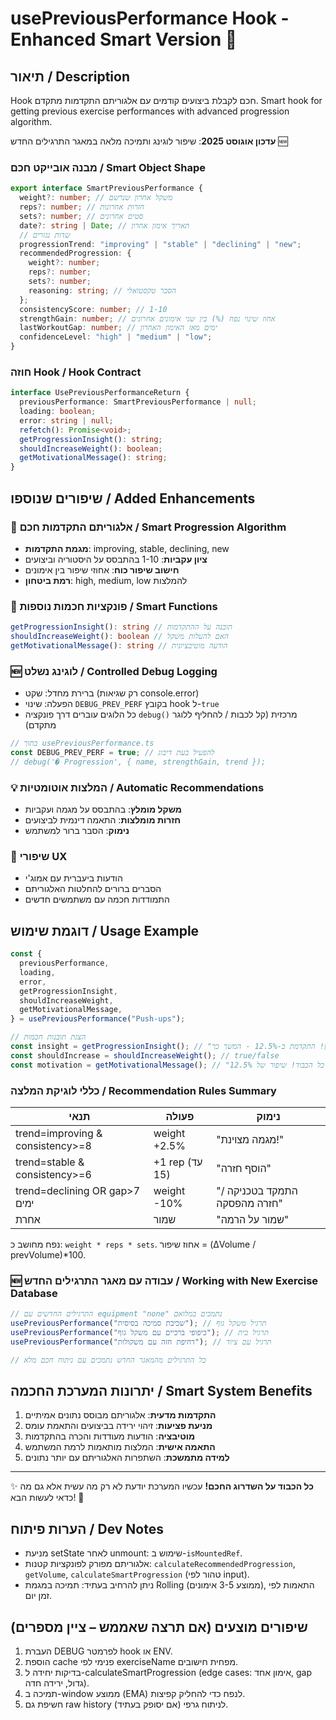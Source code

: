 # usePreviousPerformance Hook - Enhanced Smart Version 🧠

## תיאור / Description

Hook חכם לקבלת ביצועים קודמים עם אלגוריתם התקדמות מתקדם.
Smart hook for getting previous exercise performances with advanced progression algorithm.

**עדכון אוגוסט 2025**: שיפור לוגינג ותמיכה מלאה במאגר התרגילים החדש 🆕

### מבנה אובייקט חכם / Smart Object Shape

```typescript
export interface SmartPreviousPerformance {
  weight?: number; // משקל אחרון שנרשם
  reps?: number; // חזרות אחרונות
  sets?: number; // סטים אחרונים
  date?: string | Date; // תאריך אימון אחרון
  // שדות נגזרים
  progressionTrend: "improving" | "stable" | "declining" | "new";
  recommendedProgression: {
    weight?: number;
    reps?: number;
    sets?: number;
    reasoning: string; // הסבר טקסטואלי
  };
  consistencyScore: number; // 1-10
  strengthGain: number; // אחוז שינוי נפח (%) בין שני אימונים אחרונים
  lastWorkoutGap: number; // ימים מאז האימון האחרון
  confidenceLevel: "high" | "medium" | "low";
}
```

### חוזה Hook / Hook Contract

```typescript
interface UsePreviousPerformanceReturn {
  previousPerformance: SmartPreviousPerformance | null;
  loading: boolean;
  error: string | null;
  refetch(): Promise<void>;
  getProgressionInsight(): string;
  shouldIncreaseWeight(): boolean;
  getMotivationalMessage(): string;
}
```

## שיפורים שנוספו / Added Enhancements

### 🎯 אלגוריתם התקדמות חכם / Smart Progression Algorithm

- **מגמת התקדמות**: improving, stable, declining, new
- **ציון עקביות**: 1-10 בהתבסס על היסטוריה וביצועים
- **חישוב שיפור כוח**: אחוזי שיפור בין אימונים
- **רמת ביטחון**: high, medium, low להמלצות

### 🔧 פונקציות חכמות נוספות / Smart Functions

```typescript
getProgressionInsight(): string // תובנה על ההתקדמות
shouldIncreaseWeight(): boolean // האם להעלות משקל
getMotivationalMessage(): string // הודעה מוטיבציונית
```

### 🆕 לוגינג נשלט / Controlled Debug Logging

- ברירת מחדל: שקט (רק שגיאות console.error)
- הפעלה: שינוי `DEBUG_PREV_PERF` בקובץ hook ל-`true`
- כל הלוגים עוברים דרך פונקציה `debug()` מרכזית (קל לכבות / להחליף ללוגר מתקדם)

```typescript
// בתוך usePreviousPerformance.ts
const DEBUG_PREV_PERF = true; // להפעיל בעת דיבוג
// debug('� Progression', { name, strengthGain, trend });
```

### 💡 המלצות אוטומטיות / Automatic Recommendations

- **משקל מומלץ**: בהתבסס על מגמה ועקביות
- **חזרות מומלצות**: התאמה דינמית לביצועים
- **נימוק**: הסבר ברור למשתמש

### 🚀 שיפורי UX

- הודעות ביעברית עם אמוג'י
- הסברים ברורים להחלטות האלגוריתם
- התמודדות חכמה עם משתמשים חדשים

## דוגמת שימוש / Usage Example

```typescript
const {
  previousPerformance,
  loading,
  error,
  getProgressionInsight,
  shouldIncreaseWeight,
  getMotivationalMessage,
} = usePreviousPerformance("Push-ups");

// הצגת תובנות חכמות
const insight = getProgressionInsight(); // "מצוין! התקדמת ב-12.5% - המשך כך!"
const shouldIncrease = shouldIncreaseWeight(); // true/false
const motivation = getMotivationalMessage(); // "כל הכבוד! שיפור של 12.5% 🚀"
```

### כללי לוגיקת המלצה / Recommendation Rules Summary

| תנאי                             | פעולה          | נימוק                         |
| -------------------------------- | -------------- | ----------------------------- |
| trend=improving & consistency>=8 | weight +2.5%   | "מגמה מצוינת!"                |
| trend=stable & consistency>=6    | +1 rep (עד 15) | "הוסף חזרה"                   |
| trend=declining OR gap>7 ימים    | weight -10%    | "התמקד בטכניקה / חזרה מהפסקה" |
| אחרת                             | שמור           | "שמור על הרמה"                |

נפח מחושב כ: `weight * reps * sets`. אחוז שיפור = (ΔVolume / prevVolume)\*100.

### 🆕 עבודה עם מאגר התרגילים החדש / Working with New Exercise Database

```typescript
// התרגילים החדשים עם equipment "none" נתמכים במלואם
usePreviousPerformance("שכיבת סמיכה בסיסית"); // תרגיל משקל גוף
usePreviousPerformance("כיפופי ברכיים עם משקל גוף"); // תרגיל בית
usePreviousPerformance("דחיפת חזה עם משקולות"); // תרגיל עם ציוד

// כל התרגילים מהמאגר החדש נתמכים עם ניתוח חכם מלא
```

## יתרונות המערכת החכמה / Smart System Benefits

1. **התקדמות מדעית**: אלגוריתם מבוסס נתונים אמיתיים
2. **מניעת פציעות**: זיהוי ירידה בביצועים והתאמת עומס
3. **מוטיבציה**: הודעות מעודדות והכרה בהתקדמות
4. **התאמה אישית**: המלצות מותאמות לרמת המשתמש
5. **למידה מתמשכת**: השתפרות האלגוריתם עם יותר נתונים

---

✨ **כל הכבוד על השדרוג החכם!** עכשיו המערכת יודעת לא רק מה עשית אלא גם מה כדאי לעשות הבא! 💪

## הערות פיתוח / Dev Notes

- מניעת setState לאחר unmount: שימוש ב-`isMountedRef`.
- אלגוריתם מפורק לפונקציות קטנות: `calculateRecommendedProgression`, `getVolume`, `calculateSmartProgression` (טהור לפי input).
- ניתן להרחיב בעתיד: תמיכה במגמת Rolling (ממוצע 3-5 אימונים), התאמות לפי זמן יום.

## שיפורים מוצעים (אם תרצה שאממש – ציין מספרים)

1. העברת DEBUG לפרמטר hook או ENV.
2. הוספת cache פנימי לפי exerciseName מפחית חישובים.
3. בדיקות יחידה ל-calculateSmartProgression (edge cases: אימון אחד, gap גדול, ירידה חדה).
4. תמיכה ב-window ממוצע (EMA) לנפח כדי להחליק קפיצות.
5. חשיפת גם raw history (אם יסופק בעתיד) לניתוח גרפי.
